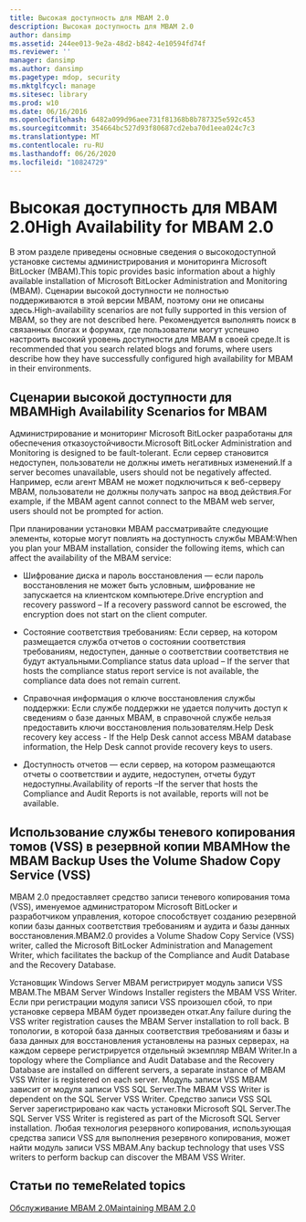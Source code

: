 ```yaml
---
title: Высокая доступность для MBAM 2.0
description: Высокая доступность для MBAM 2.0
author: dansimp
ms.assetid: 244ee013-9e2a-48d2-b842-4e10594fd74f
ms.reviewer: ''
manager: dansimp
ms.author: dansimp
ms.pagetype: mdop, security
ms.mktglfcycl: manage
ms.sitesec: library
ms.prod: w10
ms.date: 06/16/2016
ms.openlocfilehash: 6482a099d96aee731f81368b8b787325e592c453
ms.sourcegitcommit: 354664bc527d93f80687cd2eba70d1eea024c7c3
ms.translationtype: MT
ms.contentlocale: ru-RU
ms.lasthandoff: 06/26/2020
ms.locfileid: "10824729"
---
```

# <span data-ttu-id="a1966-103">Высокая доступность для MBAM 2.0</span><span class="sxs-lookup"><span data-stu-id="a1966-103">High Availability for MBAM 2.0</span></span>


<span data-ttu-id="a1966-104">В этом разделе приведены основные сведения о высокодоступной установке системы администрирования и мониторинга Microsoft BitLocker (MBAM).</span><span class="sxs-lookup"><span data-stu-id="a1966-104">This topic provides basic information about a highly available installation of Microsoft BitLocker Administration and Monitoring (MBAM).</span></span> <span data-ttu-id="a1966-105">Сценарии высокой доступности не полностью поддерживаются в этой версии MBAM, поэтому они не описаны здесь.</span><span class="sxs-lookup"><span data-stu-id="a1966-105">High-availability scenarios are not fully supported in this version of MBAM, so they are not described here.</span></span> <span data-ttu-id="a1966-106">Рекомендуется выполнять поиск в связанных блогах и форумах, где пользователи могут успешно настроить высокий уровень доступности для MBAM в своей среде.</span><span class="sxs-lookup"><span data-stu-id="a1966-106">It is recommended that you search related blogs and forums, where users describe how they have successfully configured high availability for MBAM in their environments.</span></span>

## <span data-ttu-id="a1966-107">Сценарии высокой доступности для MBAM</span><span class="sxs-lookup"><span data-stu-id="a1966-107">High Availability Scenarios for MBAM</span></span>


<span data-ttu-id="a1966-108">Администрирование и мониторинг Microsoft BitLocker разработаны для обеспечения отказоустойчивости.</span><span class="sxs-lookup"><span data-stu-id="a1966-108">Microsoft BitLocker Administration and Monitoring is designed to be fault-tolerant.</span></span> <span data-ttu-id="a1966-109">Если сервер становится недоступен, пользователи не должны иметь негативных изменений.</span><span class="sxs-lookup"><span data-stu-id="a1966-109">If a server becomes unavailable, users should not be negatively affected.</span></span> <span data-ttu-id="a1966-110">Например, если агент MBAM не может подключиться к веб-серверу MBAM, пользователи не должны получать запрос на ввод действия.</span><span class="sxs-lookup"><span data-stu-id="a1966-110">For example, if the MBAM agent cannot connect to the MBAM web server, users should not be prompted for action.</span></span>

<span data-ttu-id="a1966-111">При планировании установки MBAM рассматривайте следующие элементы, которые могут повлиять на доступность службы MBAM:</span><span class="sxs-lookup"><span data-stu-id="a1966-111">When you plan your MBAM installation, consider the following items, which can affect the availability of the MBAM service:</span></span>

-   <span data-ttu-id="a1966-112">Шифрование диска и пароль восстановления — если пароль восстановления не может быть условным, шифрование не запускается на клиентском компьютере.</span><span class="sxs-lookup"><span data-stu-id="a1966-112">Drive encryption and recovery password – If a recovery password cannot be escrowed, the encryption does not start on the client computer.</span></span>

-   <span data-ttu-id="a1966-113">Состояние соответствия требованиям: Если сервер, на котором размещается служба отчетов о состоянии соответствия требованиям, недоступен, данные о соответствии соответствия не будут актуальными.</span><span class="sxs-lookup"><span data-stu-id="a1966-113">Compliance status data upload – If the server that hosts the compliance status report service is not available, the compliance data does not remain current.</span></span>

-   <span data-ttu-id="a1966-114">Справочная информация о ключе восстановления службы поддержки: Если службе поддержки не удается получить доступ к сведениям о базе данных MBAM, в справочной службе нельзя предоставить ключи восстановления пользователям.</span><span class="sxs-lookup"><span data-stu-id="a1966-114">Help Desk recovery key access - If the Help Desk cannot access MBAM database information, the Help Desk cannot provide recovery keys to users.</span></span>

-   <span data-ttu-id="a1966-115">Доступность отчетов — если сервер, на котором размещаются отчеты о соответствии и аудите, недоступен, отчеты будут недоступны.</span><span class="sxs-lookup"><span data-stu-id="a1966-115">Availability of reports –If the server that hosts the Compliance and Audit Reports is not available, reports will not be available.</span></span>

## <a href="" id="how-the-mbam-backup-uses-the-volume-shadow-copy-service--vss--"></a><span data-ttu-id="a1966-116">Использование службы теневого копирования томов (VSS) в резервной копии MBAM</span><span class="sxs-lookup"><span data-stu-id="a1966-116">How the MBAM Backup Uses the Volume Shadow Copy Service (VSS)</span></span>


<span data-ttu-id="a1966-117">MBAM 2.0 предоставляет средство записи теневого копирования тома (VSS), именуемое администратором Microsoft BitLocker и разработчиком управления, которое способствует созданию резервной копии базы данных соответствия требованиям и аудита и базы данных восстановления.</span><span class="sxs-lookup"><span data-stu-id="a1966-117">MBAM2.0 provides a Volume Shadow Copy Service (VSS) writer, called the Microsoft BitLocker Administration and Management Writer, which facilitates the backup of the Compliance and Audit Database and the Recovery Database.</span></span>

<span data-ttu-id="a1966-118">Установщик Windows Server MBAM регистрирует модуль записи VSS MBAM.</span><span class="sxs-lookup"><span data-stu-id="a1966-118">The MBAM Server Windows Installer registers the MBAM VSS Writer.</span></span> <span data-ttu-id="a1966-119">Если при регистрации модуля записи VSS произошел сбой, то при установке сервера MBAM будет произведен откат.</span><span class="sxs-lookup"><span data-stu-id="a1966-119">Any failure during the VSS writer registration causes the MBAM Server installation to roll back.</span></span> <span data-ttu-id="a1966-120">В топологии, в которой база данных соответствия требованиям и базы и база данных для восстановления установлены на разных серверах, на каждом сервере регистрируется отдельный экземпляр MBAM Writer.</span><span class="sxs-lookup"><span data-stu-id="a1966-120">In a topology where the Compliance and Audit Database and the Recovery Database are installed on different servers, a separate instance of MBAM VSS Writer is registered on each server.</span></span> <span data-ttu-id="a1966-121">Модуль записи VSS MBAM зависит от модуля записи VSS SQL Server.</span><span class="sxs-lookup"><span data-stu-id="a1966-121">The MBAM VSS Writer is dependent on the SQL Server VSS Writer.</span></span> <span data-ttu-id="a1966-122">Средство записи VSS SQL Server зарегистрировано как часть установки Microsoft SQL Server.</span><span class="sxs-lookup"><span data-stu-id="a1966-122">The SQL Server VSS Writer is registered as part of the Microsoft SQL Server installation.</span></span> <span data-ttu-id="a1966-123">Любая технология резервного копирования, использующая средства записи VSS для выполнения резервного копирования, может найти модуль записи VSS MBAM.</span><span class="sxs-lookup"><span data-stu-id="a1966-123">Any backup technology that uses VSS writers to perform backup can discover the MBAM VSS Writer.</span></span>

## <span data-ttu-id="a1966-124">Статьи по теме</span><span class="sxs-lookup"><span data-stu-id="a1966-124">Related topics</span></span>


[<span data-ttu-id="a1966-125">Обслуживание MBAM 2.0</span><span class="sxs-lookup"><span data-stu-id="a1966-125">Maintaining MBAM 2.0</span></span>](maintaining-mbam-20-mbam-2.md)

 

 





